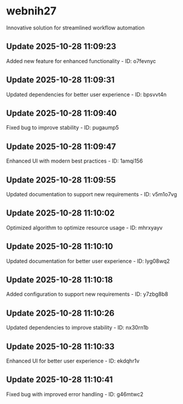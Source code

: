 # webnih27
Innovative solution for streamlined workflow automation

## Update 2025-10-28 11:09:23
Added new feature for enhanced functionality - ID: o7fevnyc


## Update 2025-10-28 11:09:31
Updated dependencies for better user experience - ID: bpsvvt4n


## Update 2025-10-28 11:09:40
Fixed bug to improve stability - ID: pugaump5


## Update 2025-10-28 11:09:47
Enhanced UI with modern best practices - ID: 1amqi156


## Update 2025-10-28 11:09:55
Updated documentation to support new requirements - ID: v5m1o7vg


## Update 2025-10-28 11:10:02
Optimized algorithm to optimize resource usage - ID: mhrxyayv


## Update 2025-10-28 11:10:10
Updated documentation for better user experience - ID: lyg08wq2


## Update 2025-10-28 11:10:18
Added configuration to support new requirements - ID: y7zbg8b8


## Update 2025-10-28 11:10:26
Updated dependencies to improve stability - ID: nx30rn1b


## Update 2025-10-28 11:10:33
Enhanced UI for better user experience - ID: ekdqhr1v


## Update 2025-10-28 11:10:41
Fixed bug with improved error handling - ID: g46mtwc2

